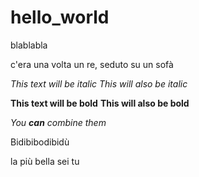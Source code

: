 # hello_world

blablabla

c'era una volta un re, seduto su un sofà

*This text will be italic*
_This will also be italic_

**This text will be bold**
__This will also be bold__

_You **can** combine them_

Bidibibodibidù

la più bella sei tu